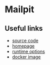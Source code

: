 # Mailpit

## Useful links

- [source code](https://github.com/axllent/mailpit)
- [homepage](https://mailpit.axllent.org/)
- [runtime options](https://mailpit.axllent.org/docs/configuration/runtime-options/)
- [docker image](https://hub.docker.com/r/axllent/mailpit)

